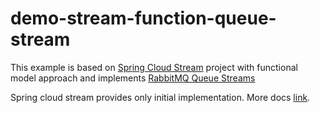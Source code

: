# demo-stream-function-queue-stream

This example is based on [Spring Cloud Stream](https://docs.spring.io/spring-cloud-stream/docs/current/reference/html/) project with functional model approach 
and implements [RabbitMQ Queue Streams](https://www.rabbitmq.com/streams.html)

Spring cloud stream provides only initial implementation. More docs [link](https://github.com/spring-cloud/spring-cloud-stream/blob/main/docs/src/main/asciidoc/rabbit/rabbit_overview.adoc#initial-consumer-support-for-the-rabbitmq-stream-plugin).
